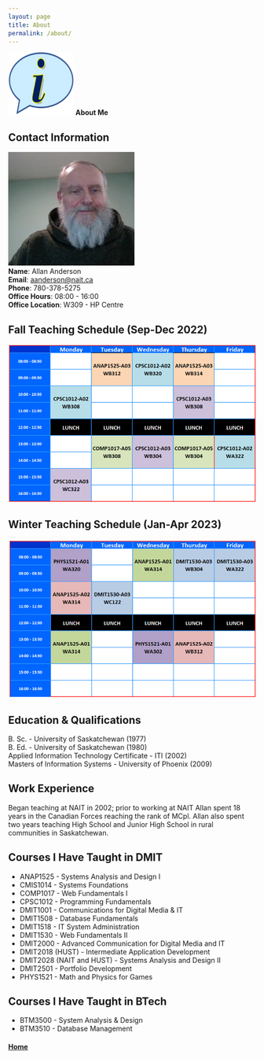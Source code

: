 ```yaml
---
layout: page
title: About
permalink: /about/
---
```


![about](images/about.png) **About Me**

## Contact Information
![gravatar](images/gravatar_01.png)<br>
**Name**: Allan Anderson<br>
**Email**: aanderson@nait.ca<br>
**Phone**: 780-378-5275<br>
**Office Hours**: 08:00 - 16:00<br>
**Office Location**: W309 - HP Centre

## Fall Teaching Schedule (Sep-Dec 2022)
![fall2021-schedule](images/fall-schedule.png)

## Winter Teaching Schedule (Jan-Apr 2023)
![winter2022-schedule](images/winter-schedule.png)

## Education & Qualifications
B. Sc. - University of Saskatchewan (1977)<br>
B. Ed. - University of Saskatchewan (1980)<br>
Applied Information Technology Certificate - ITI (2002)<br>
Masters of Information Systems - University of Phoenix (2009)<br>

## Work Experience
Began teaching at NAIT in 2002; prior to working at NAIT Allan spent 18 years in the Canadian Forces reaching the rank of MCpl. Allan also spent two years teaching High School and Junior High School in rural communities in Saskatchewan.

## Courses I Have Taught in DMIT
* ANAP1525 - Systems Analysis and Design I
* CMIS1014 - Systems Foundations
* COMP1017 - Web Fundamentals I
* CPSC1012 - Programming Fundamentals
* DMIT1001 - Communications for Digital Media & IT
* DMIT1508 - Database Fundamentals
* DMIT1518 - IT System Administration
* DMIT1530 - Web Fundamentals II
* DMIT2000 - Advanced Communication for Digital Media and IT
* DMIT2018 (HUST) - Intermediate Application Development
* DMIT2028 (NAIT and HUST) - Systems Analysis and Design II
* DMIT2501 - Portfolio Development
* PHYS1521 - Math and Physics for Games

## Courses I Have Taught in BTech
* BTM3500 - System Analysis & Design
* BTM3510 - Database Management

#### [Home](../)